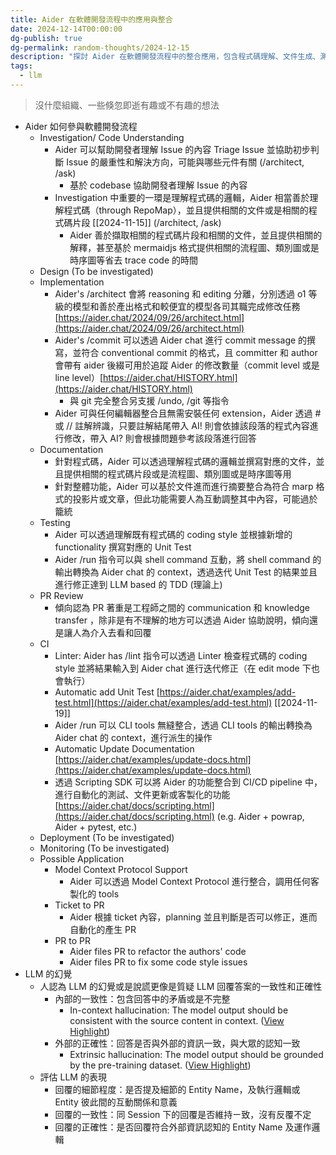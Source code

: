 ```yaml
---
title: Aider 在軟體開發流程中的應用與整合
date: 2024-12-14T00:00:00
dg-publish: true
dg-permalink: random-thoughts/2024-12-15
description: "探討 Aider 在軟體開發流程中的整合應用，包含程式碼理解、文件生成、測試撰寫等面向，以及其在開發工具鏈中的定位與價值"
tags:
  - llm
---
```

> 沒什麼組織、一些倏忽即逝有趣或不有趣的想法

- Aider 如何參與軟體開發流程
  - Investigation/ Code Understanding
    - Aider 可以幫助開發者理解 Issue 的內容 Triage Issue 並協助初步判斷 Issue 的嚴重性和解決方向，可能與哪些元件有關 (/architect, /ask)
      - 基於 codebase 協助開發者理解 Issue 的內容
    - Investigation 中重要的一環是理解程式碼的邏輯，Aider 相當善於理解程式碼（through RepoMap），並且提供相關的文件或是相關的程式碼片段 [[2024-11-15]] (/architect, /ask)
      - Aider 善於擷取相關的程式碼片段和相關的文件，並且提供相關的解釋，甚至基於 mermaidjs 格式提供相關的流程圖、類別圖或是時序圖等省去 trace code 的時間 
  - Design (To be investigated)
  - Implementation
    - Aider's /architect 會將 reasoning 和 editing 分離，分別透過 o1 等級的模型和善於產出格式和較便宜的模型各司其職完成修改任務 [https://aider.chat/2024/09/26/architect.html](https://aider.chat/2024/09/26/architect.html)
    - Aider's /commit 可以透過 Aider chat 進行 commit message 的撰寫，並符合 conventional commit 的格式，且 committer 和 author 會帶有 aider 後綴可用於追蹤 Aider 的修改數量（commit level 或是 line level）[https://aider.chat/HISTORY.html](https://aider.chat/HISTORY.html)
      - 與 git 完全整合另支援 /undo, /git 等指令
    - Aider 可與任何編輯器整合且無需安裝任何 extension，Aider 透過 # 或 // 註解辨識，只要註解結尾帶入 AI! 則會依據該段落的程式內容進行修改，帶入 AI? 則會根據問題參考該段落進行回答
  - Documentation
    - 針對程式碼，Aider 可以透過理解程式碼的邏輯並撰寫對應的文件，並且提供相關的程式碼片段或是流程圖、類別圖或是時序圖等用
    - 針對整體功能，Aider 可以基於文件進而進行摘要整合為符合 marp 格式的投影片或文章，但此功能需要人為互動調整其中內容，可能過於籠統
  - Testing
    - Aider 可以透過理解既有程式碼的 coding style 並根據新增的 functionality 撰寫對應的 Unit Test
    - Aider /run 指令可以與 shell command 互動，將 shell command 的輸出轉換為 Aider chat 的 context，透過迭代 Unit Test 的結果並且進行修正達到 LLM based 的 TDD (理論上)
  - PR Review
    - 傾向認為 PR 著重是工程師之間的 communication 和 knowledge transfer ，除非是有不理解的地方可以透過 Aider 協助說明，傾向還是讓人為介入去看和回覆
  - CI
    - Linter: Aider has /lint 指令可以透過 Linter 檢查程式碼的 coding style 並將結果輸入到 Aider chat 進行迭代修正（在 edit mode 下也會執行）
    - Automatic add Unit Test [https://aider.chat/examples/add-test.html](https://aider.chat/examples/add-test.html) [[2024-11-19]]
    - Aider /run 可以 CLI tools 無縫整合，透過 CLI tools 的輸出轉換為 Aider chat 的 context，進行派生的操作
    - Automatic Update Documentation [https://aider.chat/examples/update-docs.html](https://aider.chat/examples/update-docs.html)
    - 透過 Scripting SDK 可以將 Aider 的功能整合到 CI/CD pipeline 中，進行自動化的測試、文件更新或客製化的功能 [https://aider.chat/docs/scripting.html](https://aider.chat/docs/scripting.html) (e.g. Aider + powrap, Aider + pytest, etc.)
  - Deployment (To be investigated)
  - Monitoring (To be investigated)
  - Possible Application
    - Model Context Protocol Support
      - Aider 可以透過 Model Context Protocol 進行整合，調用任何客製化的 tools
    - Ticket to PR
      - Aider 根據 ticket 內容，planning 並且判斷是否可以修正，進而自動化的產生 PR
    - PR to PR
      - Aider files PR to refactor the authors' code
      - Aider files PR to fix some code style issues
- LLM 的幻覺
  - 人認為 LLM 的幻覺或是說謊更像是質疑 LLM 回覆答案的一致性和正確性
    - 內部的一致性：包含回答中的矛盾或是不完整
      - In-context hallucination: The model output should be consistent with the source content in context. ([View Highlight](https://read.readwise.io/read/01jeh7dhwjb7f7d294h9p96ceg))
    - 外部的正確性：回答是否與外部的資訊一致，與大眾的認知一致
      - Extrinsic hallucination: The model output should be grounded by the pre-training dataset. ([View Highlight](https://read.readwise.io/read/01jeh7eh4331p92qdkhs94etmh))
  - 評估 LLM 的表現
    - 回覆的細節程度：是否提及細節的 Entity Name，及執行邏輯或 Entity 彼此間的互動關係和意義
    - 回覆的一致性：同 Session 下的回覆是否維持ㄧ致，沒有反覆不定
    - 回覆的正確性：是否回覆符合外部資訊認知的 Entity Name 及運作邏輯
